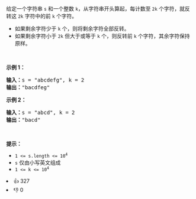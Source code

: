 <p>给定一个字符串 <code>s</code> 和一个整数 <code>k</code>，从字符串开头算起，每计数至 <code>2k</code> 个字符，就反转这 <code>2k</code> 字符中的前 <code>k</code> 个字符。</p>

<ul>
	<li>如果剩余字符少于 <code>k</code> 个，则将剩余字符全部反转。</li>
	<li>如果剩余字符小于 <code>2k</code> 但大于或等于 <code>k</code> 个，则反转前 <code>k</code> 个字符，其余字符保持原样。</li>
</ul>

<p>&nbsp;</p>

<p><strong>示例 1：</strong></p>

<pre>
<strong>输入：</strong>s = "abcdefg", k = 2
<strong>输出：</strong>"bacdfeg"
</pre>

<p><strong>示例 2：</strong></p>

<pre>
<strong>输入：</strong>s = "abcd", k = 2
<strong>输出：</strong>"bacd"
</pre>

<p>&nbsp;</p>

<p><strong>提示：</strong></p>

<ul>
	<li><code>1 &lt;= s.length &lt;= 10<sup>4</sup></code></li>
	<li><code>s</code> 仅由小写英文组成</li>
	<li><code>1 &lt;= k &lt;= 10<sup>4</sup></code></li>
</ul>
<div><li>👍 327</li><li>👎 0</li></div>